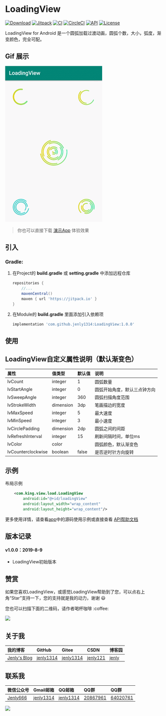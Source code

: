 # LoadingView

[![Download](https://img.shields.io/badge/download-App-blue.svg)](https://raw.githubusercontent.com/jenly1314/LoadingView/master/app/release/app-release.apk)
[![Jitpack](https://jitpack.io/v/jenly1314/LoadingView.svg)](https://jitpack.io/#jenly1314/LoadingView)
[![CI](https://travis-ci.org/jenly1314/LoadingView.svg?branch=master)](https://travis-ci.org/jenly1314/LoadingView)
[![CircleCI](https://circleci.com/gh/jenly1314/LoadingView.svg?style=svg)](https://circleci.com/gh/jenly1314/LoadingView)
[![API](https://img.shields.io/badge/API-16%2B-blue.svg?style=flat)](https://android-arsenal.com/api?level=16)
[![License](https://img.shields.io/badge/license-MIT-blue.svg)](https://opensource.org/licenses/mit-license.php)

LoadingView for Android 是一个圆弧加载过渡动画，圆弧个数，大小，弧度，渐变颜色，完全可配。

## Gif 展示
![Image](GIF.gif)

> 你也可以直接下载 [演示App](https://raw.githubusercontent.com/jenly1314/LoadingView/master/app/release/app-release.apk) 体验效果

## 引入

### Gradle:

1. 在Project的 **build.gradle** 或 **setting.gradle** 中添加远程仓库

    ```gradle
    repositories {
        //...
        mavenCentral()
        maven { url 'https://jitpack.io' }
    }
    ```

2. 在Module的 **build.gradle** 里面添加引入依赖项

    ```gradle
    implementation 'com.github.jenly1314:LoadingView:1.0.0'
    ```

## 使用

## LoadingView自定义属性说明（默认渐变色）

| 属性 | 值类型 | 默认值 | 说明 |
| :------| :------ | :------ | :------ |
| lvCount | integer | 1 | 圆弧数量 |
| lvStartAngle | integer | 0 | 圆弧开始角度，默认三点钟方向 |
| lvSweepAngle | integer | 360 | 圆弧扫描角度范围 |
| lvStrokeWidth | dimension | 3dp | 笔画描边的宽度 |
| lvMaxSpeed | integer | 5 | 最大速度 |
| lvMinSpeed | integer | 3 | 最小速度 |
| lvCirclePadding | dimension | 2dp | 圆弧之间的间距 |
| lvRefreshInterval | integer | 15 | 刷新间隔时间，单位ms |
| lvColor | color | | 圆弧颜色，默认渐变色 |
| lvCounterclockwise | boolean | false | 是否逆时针方向旋转 |

## 示例

布局示例
```Xml
    <com.king.view.load.LoadingView
        android:id="@+id/loadingView"
        android:layout_width="wrap_content"
        android:layout_height="wrap_content"/>
```

更多使用详情，请查看[app](app)中的源码使用示例或直接查看 [API帮助文档](https://jitpack.io/com/github/jenly1314/LoadingView/latest/javadoc/)

## 版本记录

#### v1.0.0：2019-8-9
*  LoadingView初始版本

## 赞赏
如果您喜欢LoadingView，或感觉LoadingView帮助到了您，可以点右上角“Star”支持一下，您的支持就是我的动力，谢谢 :smiley:
<p>您也可以扫描下面的二维码，请作者喝杯咖啡 :coffee:

<div>
   <img src="https://jenly1314.github.io/image/page/rewardcode.png">
</div>

## 关于我

| 我的博客                                                                                | GitHub                                                                                  | Gitee                                                                                  | CSDN                                                                                 | 博客园                                                                            |
|:------------------------------------------------------------------------------------|:----------------------------------------------------------------------------------------|:---------------------------------------------------------------------------------------|:-------------------------------------------------------------------------------------|:-------------------------------------------------------------------------------|
| <a title="我的博客" href="https://jenly1314.github.io" target="_blank">Jenly's Blog</a> | <a title="GitHub开源项目" href="https://github.com/jenly1314" target="_blank">jenly1314</a> | <a title="Gitee开源项目" href="https://gitee.com/jenly1314" target="_blank">jenly1314</a>  | <a title="CSDN博客" href="http://blog.csdn.net/jenly121" target="_blank">jenly121</a>  | <a title="博客园" href="https://www.cnblogs.com/jenly" target="_blank">jenly</a>  |

## 联系我

| 微信公众号        | Gmail邮箱                                                                          | QQ邮箱                                                                              | QQ群                                                                                                                       | QQ群                                                                                                                       |
|:-------------|:---------------------------------------------------------------------------------|:----------------------------------------------------------------------------------|:--------------------------------------------------------------------------------------------------------------------------|:--------------------------------------------------------------------------------------------------------------------------|
| [Jenly666](http://weixin.qq.com/r/wzpWTuPEQL4-ract92-R) | <a title="给我发邮件" href="mailto:jenly1314@gmail.com" target="_blank">jenly1314</a> | <a title="给我发邮件" href="mailto:jenly1314@vip.qq.com" target="_blank">jenly1314</a> | <a title="点击加入QQ群" href="https://qm.qq.com/cgi-bin/qm/qr?k=6_RukjAhwjAdDHEk2G7nph-o8fBFFzZz" target="_blank">20867961</a> | <a title="点击加入QQ群" href="https://qm.qq.com/cgi-bin/qm/qr?k=Z9pobM8bzAW7tM_8xC31W8IcbIl0A-zT" target="_blank">64020761</a> |

<div>
   <img src="https://jenly1314.github.io/image/page/footer.png">
</div>
